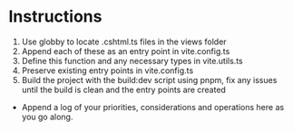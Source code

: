 # Instructions

1. Use globby to locate .cshtml.ts files in the views folder
2. Append each of these as an entry point in vite.config.ts
3. Define this function and any necessary types in vite.utils.ts
4. Preserve existing entry points in vite.config.ts
5. Build the project with the build:dev script using pnpm, fix any issues until the build is clean and the entry points are created

* Append a log of your priorities, considerations and operations here as you go along.
